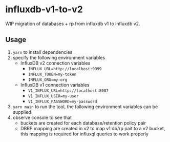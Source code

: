 # influxdb-v1-to-v2

WIP migration of databases + rp from influxdb v1 to influxdb v2.

## Usage

1. `yarn` to install dependencies
2. specify the following environment variables
   - InfluxDB v2 connection variables
      - `INFLUX_URL=http://localhost:9999`
      - `INFLUX_TOKEN=my-token`
      - `INFLUX_ORG=my-org`
   - InfluxDB v1 connection variables
      - `V1_INFLUX_URL=http://localhost:8087`
      - `V1_INFLUX_USER=my-user`
      - `V1_INFLUX_PASSWORD=my-password`
3. `yarn main` to run the tool, the following environment variables can be supplied
4. observe console to see that
   - buckets are created for each database/retention policy pair
   - DBRP mapping are created in v2 to map v1 db/rp pait to a v2 bucket, this mapping is required for influxql queries to work properly
